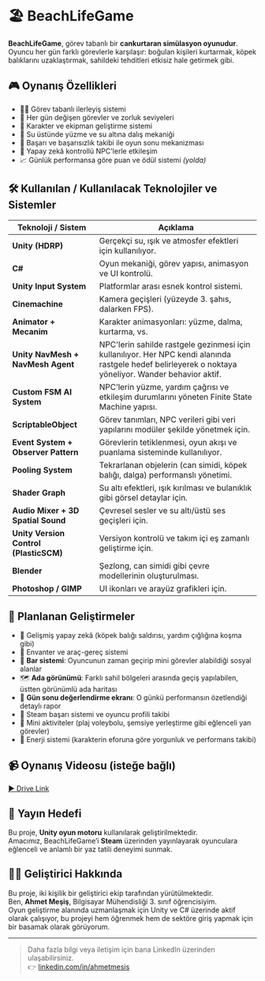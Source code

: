 # 🏖️ BeachLifeGame

**BeachLifeGame**, görev tabanlı bir **cankurtaran simülasyon oyunudur**.  
Oyuncu her gün farklı görevlerle karşılaşır: boğulan kişileri kurtarmak, köpek balıklarını uzaklaştırmak, sahildeki tehditleri etkisiz hale getirmek gibi.  

## 🎮 Oynanış Özellikleri
- 🧍‍♂️ Görev tabanlı ilerleyiş sistemi  
- 📆 Her gün değişen görevler ve zorluk seviyeleri  
- 🔧 Karakter ve ekipman geliştirme sistemi  
- 🌊 Su üstünde yüzme ve su altına dalış mekaniği  
- 🚨 Başarı ve başarısızlık takibi ile oyun sonu mekanizması  
- 🧠 Yapay zekâ kontrollü NPC'lerle etkileşim  
- 📈 Günlük performansa göre puan ve ödül sistemi *(yolda)*

## 🛠️ Kullanılan / Kullanılacak Teknolojiler ve Sistemler

| Teknoloji / Sistem                 | Açıklama |
|------------------------------------|----------|
| **Unity (HDRP)**                  | Gerçekçi su, ışık ve atmosfer efektleri için kullanılıyor. |
| **C#**                            | Oyun mekaniği, görev yapısı, animasyon ve UI kontrolü. |
| **Unity Input System**            | Platformlar arası esnek kontrol sistemi. |
| **Cinemachine**                   | Kamera geçişleri (yüzeyde 3. şahıs, dalarken FPS). |
| **Animator + Mecanim**            | Karakter animasyonları: yüzme, dalma, kurtarma, vs. |
| **Unity NavMesh + NavMesh Agent** | NPC'lerin sahilde rastgele gezinmesi için kullanılıyor. Her NPC kendi alanında rastgele hedef belirleyerek o noktaya yöneliyor. Wander behavior aktif. |
| **Custom FSM AI System**          | NPC’lerin yüzme, yardım çağrısı ve etkileşim durumlarını yöneten Finite State Machine yapısı. |
| **ScriptableObject**              | Görev tanımları, NPC verileri gibi veri yapılarını modüler şekilde yönetmek için. |
| **Event System + Observer Pattern** | Görevlerin tetiklenmesi, oyun akışı ve puanlama sisteminde kullanılıyor. |
| **Pooling System**                | Tekrarlanan objelerin (can simidi, köpek balığı, dalga) performanslı yönetimi. |
| **Shader Graph**                  | Su altı efektleri, ışık kırılması ve bulanıklık gibi görsel detaylar için. |
| **Audio Mixer + 3D Spatial Sound**| Çevresel sesler ve su altı/üstü ses geçişleri için. |
| **Unity Version Control (PlasticSCM)** | Versiyon kontrolü ve takım içi eş zamanlı geliştirme için. |
| **Blender**                       | Şezlong, can simidi gibi çevre modellerinin oluşturulması. |
| **Photoshop / GIMP**              | UI ikonları ve arayüz grafikleri için. |

## 🧠 Planlanan Geliştirmeler

- 🦈 Gelişmiş yapay zekâ (köpek balığı saldırısı, yardım çığlığına koşma gibi)
- 🎒 Envanter ve araç-gereç sistemi
- 🍹 **Bar sistemi**: Oyuncunun zaman geçirip mini görevler alabildiği sosyal alanlar
- 🗺️ **Ada görünümü**: Farklı sahil bölgeleri arasında geçiş yapılabilen, üstten görünümlü ada haritası
- 🌅 **Gün sonu değerlendirme ekranı**: O günkü performansın özetlendiği detaylı rapor
- 🎯 Steam başarı sistemi ve oyuncu profili takibi
- 🧩 Mini aktiviteler (plaj voleybolu, şemsiye yerleştirme gibi eğlenceli yan görevler)
- 🧃 Enerji sistemi (karakterin eforuna göre yorgunluk ve performans takibi)


## 📹 Oynanış Videosu (isteğe bağlı)

[▶ Drive Link](https://youtu.be/örnek-link)

## 🎯 Yayın Hedefi

Bu proje, **Unity oyun motoru** kullanılarak geliştirilmektedir.  
Amacımız, BeachLifeGame’i **Steam** üzerinden yayınlayarak oyunculara eğlenceli ve anlamlı bir yaz tatili deneyimi sunmak.

## 🙋‍♂️ Geliştirici Hakkında

Bu proje, iki kişilik bir geliştirici ekip tarafından yürütülmektedir.  
Ben, **Ahmet Meşiş**, Bilgisayar Mühendisliği 3. sınıf öğrencisiyim.  
Oyun geliştirme alanında uzmanlaşmak için Unity ve C# üzerinde aktif olarak çalışıyor, bu projeyi hem öğrenmek hem de sektöre giriş yapmak için bir basamak olarak görüyorum.

---

> Daha fazla bilgi veya iletişim için bana LinkedIn üzerinden ulaşabilirsiniz.  
> 👉 [linkedin.com/in/ahmetmesis](https://linkedin.com/in/ahmetmesis)
